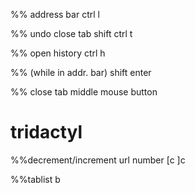 %% address bar
ctrl l

%% undo close tab
shift ctrl t

%% open history
ctrl h

%% (while in addr. bar)
shift enter

%% close tab
middle mouse button

# tridactyl
%%decrement/increment url number
[c
]c

%%tablist
b
